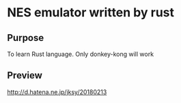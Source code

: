 # NES emulator written by rust

## Purpose
To learn Rust language.
Only donkey-kong will work

## Preview
http://d.hatena.ne.jp/jksy/20180213

